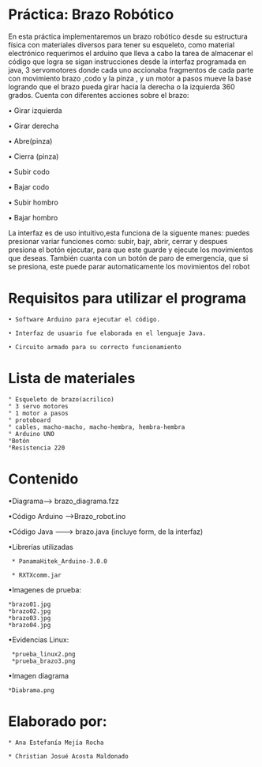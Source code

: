 
# Práctica: Brazo Robótico

En esta práctica implementaremos un brazo robótico desde su estructura física con materiales diversos para tener su esqueleto, como material electrónico requerimos el arduino que lleva a cabo la tarea de almacenar el código que logra se sigan instrucciones desde la interfaz programada en java, 3 servomotores donde cada uno accionaba fragmentos de cada parte con movimiento brazo ,codo y la pinza , y un motor a pasos mueve la base logrando que el brazo pueda girar hacia la derecha o la izquierda 360 grados. 
Cuenta con diferentes acciones sobre el brazo:

• Girar izquierda

• Girar derecha

• Abre(pinza)

• Cierra (pinza)

• Subir codo

• Bajar codo

• Subir hombro

• Bajar hombro

La interfaz es de uso intuitivo,esta funciona de la siguente manes:
puedes presionar variar funciones como: subir, bajr, abrir, cerrar y despues presiona el botón ejecutar, para que este guarde y ejecute los movimientos que deseas.
También cuanta con un botón de paro de emergencia, que si se presiona, este puede parar automaticamente los movimientos del robot


# Requisitos para utilizar el programa

    • Software Arduino para ejecutar el código.
    
    • Interfaz de usuario fue elaborada en el lenguaje Java.
    
    • Circuito armado para su correcto funcionamiento 
    
 # Lista de materiales
    ° Esqueleto de brazo(acrilico) 
    ° 3 servo motores
    ° 1 motor a pasos
    ° protoboard
    ° cables, macho-macho, macho-hembra, hembra-hembra
    ° Arduino UNO
    °Botón
    °Resistencia 220
    
# Contenido
•Diagrama--> brazo_diagrama.fzz

•Código Arduino -->Brazo_robot.ino

•Código Java --->  brazo.java (incluye form, de la interfaz)

•Librerías utilizadas

     * PanamaHitek_Arduino-3.0.0
     
     * RXTXcomm.jar

•Imagenes de prueba:
    
    *brazo01.jpg	
    *brazo02.jpg
    *brazo03.jpg
    *brazo04.jpg

•Evidencias Linux:
    
     *prueba_linux2.png
     *prueba_brazo3.png

•Imagen diagrama
    
    *Diabrama.png





# Elaborado por:
    * Ana Estefanía Mejía Rocha

    * Christian Josué Acosta Maldonado


